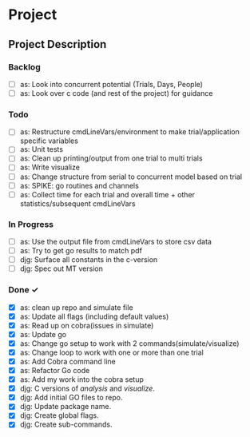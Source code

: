 # Project

## Project Description

### Backlog

- [ ] as: Look into concurrent potential (Trials, Days, People)
- [ ] as: Look over c code (and rest of the project) for guidance  

### Todo

- [ ] as: Restructure cmdLineVars/environment to make trial/application specific variables
- [ ] as: Unit tests
- [ ] as: Clean up printing/output from one trial to multi trials
- [ ] as: Write visualize
- [ ] as: Change structure from serial to concurrent model based on trial
- [ ] as: SPIKE: go routines and channels
- [ ] as: Collect time for each trial and overall time + other statistics/subsequent cmdLineVars

### In Progress

- [ ] as: Use the output file from cmdLineVars to store csv data
- [ ] as: Try to get go results to match pdf
- [ ] djg: Surface all constants in the c-version  
- [ ] djg: Spec out MT version  

### Done ✓

- [x] as: clean up repo and simulate file
- [x] as: Update all flags (including default values)
- [x] as: Read up on cobra(issues in simulate)
- [x] as: Update go
- [x] as: Change go setup to work with 2 commands(simulate/visualize)
- [x] as: Change loop to work with one or more than one trial
- [x] as: Add Cobra command line
- [x] as: Refactor Go code 
- [x] as: Add my work into the cobra setup  
- [x] djg: C versions of _analysis_ and _visualize_.  
- [x] djg: Add initial GO files to repo.  
- [x] djg: Update package name.  
- [x] djg: Create global flags.  
- [x] djg: Create sub-commands.  
